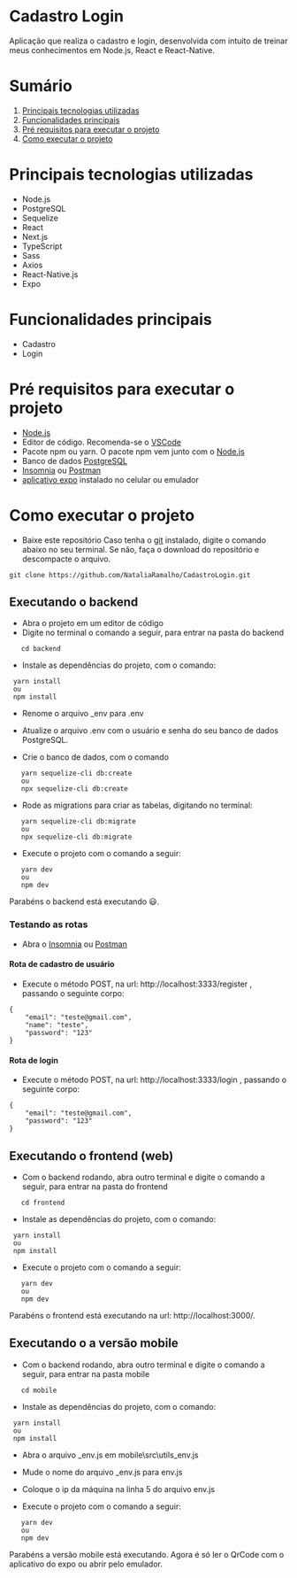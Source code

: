 # Cadastro Login 
Aplicação que realiza o cadastro e login, desenvolvida com intuito de treinar meus conhecimentos em Node.js, React e React-Native.

Sumário
=================
   1. [Principais tecnologias utilizadas](#Principais-tecnologias-utilizadas)
   2. [Funcionalidades principais](#Funcionalidades-principais)
   3. [Pré requisitos para executar o projeto](#Pré-requisitos-para-executar-o-projeto)
   4. [Como executar o projeto](#como-executar-o-projeto)


# Principais tecnologias utilizadas  
 * Node.js 
 * PostgreSQL 
 * Sequelize 
 * React 
 * Next.js 
 * TypeScript 
 * Sass 
 * Axios 
 * React-Native.js 
 * Expo 

 # Funcionalidades principais 
  * Cadastro 
  * Login 

# Pré requisitos para executar o projeto 
- [Node.js](https://nodejs.org/en/)  
- Editor de código. Recomenda-se o [VSCode](https://code.visualstudio.com/)
- Pacote npm ou yarn. O pacote npm vem junto com o [Node.js](https://nodejs.org/en/)
- Banco de dados [PostgreSQL](https://www.postgresql.org/download/) 
- [Insomnia](https://insomnia.rest/download) ou [Postman](https://www.postman.com/downloads/)
- [aplicativo expo](https://play.google.com/store/apps/details?id=host.exp.exponent&hl=pt_BR&gl=US) instalado no celular ou emulador 

# Como executar o projeto 
- Baixe este repositório 
Caso tenha o [git](https://git-scm.com/downloads) instalado, digite o comando abaixo no seu terminal. 
Se não, faça o download do repositório e descompacte o arquivo.

`````
git clone https://github.com/NataliaRamalho/CadastroLogin.git

`````

## Executando o backend
- Abra o projeto em um editor de código  
- Digite no terminal o comando a seguir, para entrar na pasta do backend 

```
   cd backend 
```
- Instale as dependências do projeto, com o comando: 

```
 yarn install
 ou  
 npm install
```
- Renome o arquivo _env para .env 
- Atualize o arquivo .env com o usuário e senha do seu banco de dados PostgreSQL. 

- Crie o banco de dados, com o comando 
```
   yarn sequelize-cli db:create
   ou 
   npx sequelize-cli db:create
```
- Rode as migrations para criar as tabelas, digitando no terminal: 
```
   yarn sequelize-cli db:migrate
   ou 
   npx sequelize-cli db:migrate
```


- Execute o projeto com o comando a seguir: 

```
   yarn dev 
   ou
   npm dev
```
Parabéns o backend está executando 😃.  

### Testando as rotas 
- Abra o [Insomnia](https://insomnia.rest/download) ou [Postman](https://www.postman.com/downloads/)

#### Rota de cadastro de usuário 
- Execute o método POST, na url: http://localhost:3333/register , passando o seguinte corpo:

```
{
	"email": "teste@gmail.com",
	"name": "teste",
	"password": "123"
}
```
#### Rota de login
- Execute o método POST, na url: http://localhost:3333/login , passando o seguinte corpo:

```
{
	"email": "teste@gmail.com",
	"password": "123"
}
```

## Executando o frontend (web)
- Com o backend rodando, abra outro terminal e digite o comando a seguir, para entrar na pasta do frontend

```
   cd frontend
```

- Instale as dependências do projeto, com o comando: 

```
 yarn install
 ou  
 npm install
```

- Execute o projeto com o comando a seguir: 

```
   yarn dev 
   ou
   npm dev
```
Parabéns o frontend está executando na url: http://localhost:3000/.  

## Executando o a versão mobile
- Com o backend rodando, abra outro terminal e digite o comando a seguir, para entrar na pasta mobile

```
   cd mobile
```
- Instale as dependências do projeto, com o comando: 

```
 yarn install
 ou  
 npm install
```
- Abra o arquivo _env.js em mobile\src\utils\_env.js

- Mude o nome do arquivo _env.js para env.js 

- Coloque o ip da máquina na linha 5 do arquivo env.js


- Execute o projeto com o comando a seguir: 

```
   yarn dev 
   ou
   npm dev
```
Parabéns a versão mobile está executando. Agora é só ler o QrCode com o aplicativo do expo ou abrir pelo emulador. 
